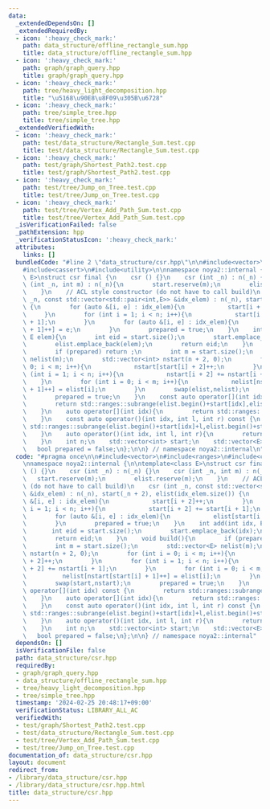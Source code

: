 ```yaml
---
data:
  _extendedDependsOn: []
  _extendedRequiredBy:
  - icon: ':heavy_check_mark:'
    path: data_structure/offline_rectangle_sum.hpp
    title: data_structure/offline_rectangle_sum.hpp
  - icon: ':heavy_check_mark:'
    path: graph/graph_query.hpp
    title: graph/graph_query.hpp
  - icon: ':heavy_check_mark:'
    path: tree/heavy_light_decomposition.hpp
    title: "\u5168\u90E8\u8F09\u305B\u6728"
  - icon: ':heavy_check_mark:'
    path: tree/simple_tree.hpp
    title: tree/simple_tree.hpp
  _extendedVerifiedWith:
  - icon: ':heavy_check_mark:'
    path: test/data_structure/Rectangle_Sum.test.cpp
    title: test/data_structure/Rectangle_Sum.test.cpp
  - icon: ':heavy_check_mark:'
    path: test/graph/Shortest_Path2.test.cpp
    title: test/graph/Shortest_Path2.test.cpp
  - icon: ':heavy_check_mark:'
    path: test/tree/Jump_on_Tree.test.cpp
    title: test/tree/Jump_on_Tree.test.cpp
  - icon: ':heavy_check_mark:'
    path: test/tree/Vertex_Add_Path_Sum.test.cpp
    title: test/tree/Vertex_Add_Path_Sum.test.cpp
  _isVerificationFailed: false
  _pathExtension: hpp
  _verificationStatusIcon: ':heavy_check_mark:'
  attributes:
    links: []
  bundledCode: "#line 2 \"data_structure/csr.hpp\"\n\n#include<vector>\n#include<ranges>\n\
    #include<cassert>\n#include<utility>\n\nnamespace noya2::internal {\n\ntemplate<class\
    \ E>\nstruct csr final {\n    csr () {}\n    csr (int _n) : n(_n) {}\n    csr\
    \ (int _n, int m) : n(_n){\n        start.reserve(m);\n        elist.reserve(m);\n\
    \    }\n    // ACL style constructor (do not have to call build)\n    csr (int\
    \ _n, const std::vector<std::pair<int,E>> &idx_elem) : n(_n), start(_n + 2), elist(idx_elem.size())\
    \ {\n        for (auto &[i, e] : idx_elem){\n            start[i + 2]++;\n   \
    \     }\n        for (int i = 1; i < n; i++){\n            start[i + 2] += start[i\
    \ + 1];\n        }\n        for (auto &[i, e] : idx_elem){\n            elist[start[i\
    \ + 1]++] = e;\n        }\n        prepared = true;\n    }\n    int add(int idx,\
    \ E elem){\n        int eid = start.size();\n        start.emplace_back(idx);\n\
    \        elist.emplace_back(elem);\n        return eid;\n    }\n    void build(){\n\
    \        if (prepared) return ;\n        int m = start.size();\n        std::vector<E>\
    \ nelist(m);\n        std::vector<int> nstart(n + 2, 0);\n        for (int i =\
    \ 0; i < m; i++){\n            nstart[start[i] + 2]++;\n        }\n        for\
    \ (int i = 1; i < n; i++){\n            nstart[i + 2] += nstart[i + 1];\n    \
    \    }\n        for (int i = 0; i < m; i++){\n            nelist[nstart[start[i]\
    \ + 1]++] = elist[i];\n        }\n        swap(elist,nelist);\n        swap(start,nstart);\n\
    \        prepared = true;\n    }\n    const auto operator[](int idx) const {\n\
    \        return std::ranges::subrange(elist.begin()+start[idx],elist.begin()+start[idx+1]);\n\
    \    }\n    auto operator[](int idx){\n        return std::ranges::subrange(elist.begin()+start[idx],elist.begin()+start[idx+1]);\n\
    \    }\n    const auto operator()(int idx, int l, int r) const {\n        return\
    \ std::ranges::subrange(elist.begin()+start[idx]+l,elist.begin()+start[idx]+r);\n\
    \    }\n    auto operator()(int idx, int l, int r){\n        return std::ranges::subrange(elist.begin()+start[idx]+l,elist.begin()+start[idx]+r);\n\
    \    }\n    int n;\n    std::vector<int> start;\n    std::vector<E> elist;\n \
    \   bool prepared = false;\n};\n\n} // namespace noya2::internal\n"
  code: "#pragma once\n\n#include<vector>\n#include<ranges>\n#include<cassert>\n#include<utility>\n\
    \nnamespace noya2::internal {\n\ntemplate<class E>\nstruct csr final {\n    csr\
    \ () {}\n    csr (int _n) : n(_n) {}\n    csr (int _n, int m) : n(_n){\n     \
    \   start.reserve(m);\n        elist.reserve(m);\n    }\n    // ACL style constructor\
    \ (do not have to call build)\n    csr (int _n, const std::vector<std::pair<int,E>>\
    \ &idx_elem) : n(_n), start(_n + 2), elist(idx_elem.size()) {\n        for (auto\
    \ &[i, e] : idx_elem){\n            start[i + 2]++;\n        }\n        for (int\
    \ i = 1; i < n; i++){\n            start[i + 2] += start[i + 1];\n        }\n\
    \        for (auto &[i, e] : idx_elem){\n            elist[start[i + 1]++] = e;\n\
    \        }\n        prepared = true;\n    }\n    int add(int idx, E elem){\n \
    \       int eid = start.size();\n        start.emplace_back(idx);\n        elist.emplace_back(elem);\n\
    \        return eid;\n    }\n    void build(){\n        if (prepared) return ;\n\
    \        int m = start.size();\n        std::vector<E> nelist(m);\n        std::vector<int>\
    \ nstart(n + 2, 0);\n        for (int i = 0; i < m; i++){\n            nstart[start[i]\
    \ + 2]++;\n        }\n        for (int i = 1; i < n; i++){\n            nstart[i\
    \ + 2] += nstart[i + 1];\n        }\n        for (int i = 0; i < m; i++){\n  \
    \          nelist[nstart[start[i] + 1]++] = elist[i];\n        }\n        swap(elist,nelist);\n\
    \        swap(start,nstart);\n        prepared = true;\n    }\n    const auto\
    \ operator[](int idx) const {\n        return std::ranges::subrange(elist.begin()+start[idx],elist.begin()+start[idx+1]);\n\
    \    }\n    auto operator[](int idx){\n        return std::ranges::subrange(elist.begin()+start[idx],elist.begin()+start[idx+1]);\n\
    \    }\n    const auto operator()(int idx, int l, int r) const {\n        return\
    \ std::ranges::subrange(elist.begin()+start[idx]+l,elist.begin()+start[idx]+r);\n\
    \    }\n    auto operator()(int idx, int l, int r){\n        return std::ranges::subrange(elist.begin()+start[idx]+l,elist.begin()+start[idx]+r);\n\
    \    }\n    int n;\n    std::vector<int> start;\n    std::vector<E> elist;\n \
    \   bool prepared = false;\n};\n\n} // namespace noya2::internal"
  dependsOn: []
  isVerificationFile: false
  path: data_structure/csr.hpp
  requiredBy:
  - graph/graph_query.hpp
  - data_structure/offline_rectangle_sum.hpp
  - tree/heavy_light_decomposition.hpp
  - tree/simple_tree.hpp
  timestamp: '2024-02-25 20:48:17+09:00'
  verificationStatus: LIBRARY_ALL_AC
  verifiedWith:
  - test/graph/Shortest_Path2.test.cpp
  - test/data_structure/Rectangle_Sum.test.cpp
  - test/tree/Vertex_Add_Path_Sum.test.cpp
  - test/tree/Jump_on_Tree.test.cpp
documentation_of: data_structure/csr.hpp
layout: document
redirect_from:
- /library/data_structure/csr.hpp
- /library/data_structure/csr.hpp.html
title: data_structure/csr.hpp
---
```

